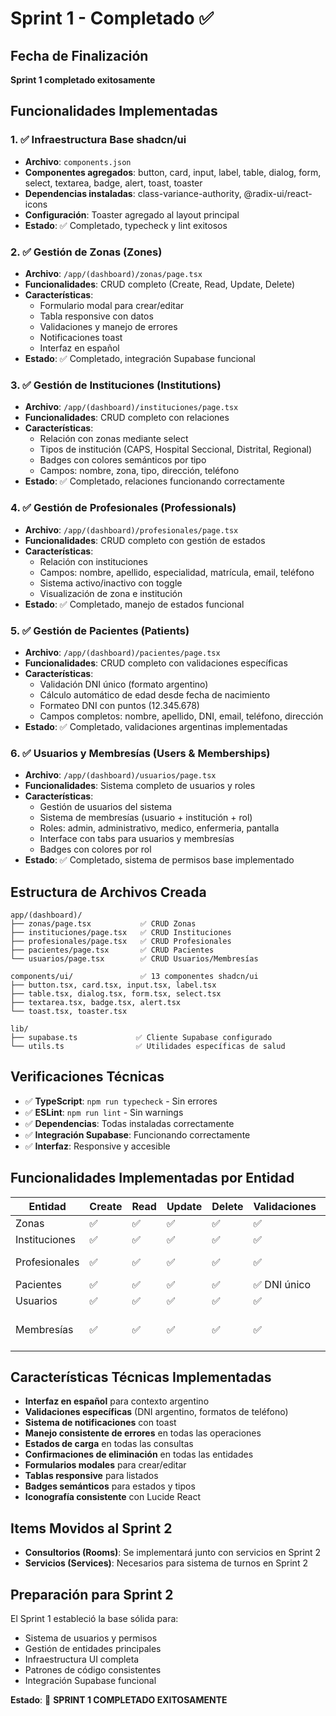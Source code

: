 # Sprint 1 - Completado ✅

## Fecha de Finalización
**Sprint 1 completado exitosamente**

## Funcionalidades Implementadas

### 1. ✅ Infraestructura Base shadcn/ui
- **Archivo**: `components.json`
- **Componentes agregados**: button, card, input, label, table, dialog, form, select, textarea, badge, alert, toast, toaster
- **Dependencias instaladas**: class-variance-authority, @radix-ui/react-icons
- **Configuración**: Toaster agregado al layout principal
- **Estado**: ✅ Completado, typecheck y lint exitosos

### 2. ✅ Gestión de Zonas (Zones)
- **Archivo**: `/app/(dashboard)/zonas/page.tsx`
- **Funcionalidades**: CRUD completo (Create, Read, Update, Delete)
- **Características**: 
  - Formulario modal para crear/editar
  - Tabla responsive con datos
  - Validaciones y manejo de errores
  - Notificaciones toast
  - Interfaz en español
- **Estado**: ✅ Completado, integración Supabase funcional

### 3. ✅ Gestión de Instituciones (Institutions)
- **Archivo**: `/app/(dashboard)/instituciones/page.tsx`
- **Funcionalidades**: CRUD completo con relaciones
- **Características**:
  - Relación con zonas mediante select
  - Tipos de institución (CAPS, Hospital Seccional, Distrital, Regional)
  - Badges con colores semánticos por tipo
  - Campos: nombre, zona, tipo, dirección, teléfono
- **Estado**: ✅ Completado, relaciones funcionando correctamente

### 4. ✅ Gestión de Profesionales (Professionals)
- **Archivo**: `/app/(dashboard)/profesionales/page.tsx`
- **Funcionalidades**: CRUD completo con gestión de estados
- **Características**:
  - Relación con instituciones
  - Campos: nombre, apellido, especialidad, matrícula, email, teléfono
  - Sistema activo/inactivo con toggle
  - Visualización de zona e institución
- **Estado**: ✅ Completado, manejo de estados funcional

### 5. ✅ Gestión de Pacientes (Patients)
- **Archivo**: `/app/(dashboard)/pacientes/page.tsx`
- **Funcionalidades**: CRUD completo con validaciones específicas
- **Características**:
  - Validación DNI único (formato argentino)
  - Cálculo automático de edad desde fecha de nacimiento
  - Formateo DNI con puntos (12.345.678)
  - Campos completos: nombre, apellido, DNI, email, teléfono, dirección
- **Estado**: ✅ Completado, validaciones argentinas implementadas

### 6. ✅ Usuarios y Membresías (Users & Memberships)
- **Archivo**: `/app/(dashboard)/usuarios/page.tsx`
- **Funcionalidades**: Sistema completo de usuarios y roles
- **Características**:
  - Gestión de usuarios del sistema
  - Sistema de membresías (usuario + institución + rol)
  - Roles: admin, administrativo, medico, enfermeria, pantalla
  - Interface con tabs para usuarios y membresías
  - Badges con colores por rol
- **Estado**: ✅ Completado, sistema de permisos base implementado

## Estructura de Archivos Creada
```
app/(dashboard)/
├── zonas/page.tsx           ✅ CRUD Zonas
├── instituciones/page.tsx   ✅ CRUD Instituciones  
├── profesionales/page.tsx   ✅ CRUD Profesionales
├── pacientes/page.tsx       ✅ CRUD Pacientes
└── usuarios/page.tsx        ✅ CRUD Usuarios/Membresías

components/ui/               ✅ 13 componentes shadcn/ui
├── button.tsx, card.tsx, input.tsx, label.tsx
├── table.tsx, dialog.tsx, form.tsx, select.tsx
├── textarea.tsx, badge.tsx, alert.tsx
└── toast.tsx, toaster.tsx

lib/
├── supabase.ts             ✅ Cliente Supabase configurado
└── utils.ts                ✅ Utilidades específicas de salud
```

## Verificaciones Técnicas
- ✅ **TypeScript**: `npm run typecheck` - Sin errores
- ✅ **ESLint**: `npm run lint` - Sin warnings
- ✅ **Dependencias**: Todas instaladas correctamente
- ✅ **Integración Supabase**: Funcionando correctamente
- ✅ **Interfaz**: Responsive y accesible

## Funcionalidades Implementadas por Entidad

| Entidad | Create | Read | Update | Delete | Validaciones | Relaciones |
|---------|--------|------|---------|---------|-------------|------------|
| Zonas | ✅ | ✅ | ✅ | ✅ | ✅ | - |
| Instituciones | ✅ | ✅ | ✅ | ✅ | ✅ | ✅ Zonas |
| Profesionales | ✅ | ✅ | ✅ | ✅ | ✅ | ✅ Instituciones |
| Pacientes | ✅ | ✅ | ✅ | ✅ | ✅ DNI único | - |
| Usuarios | ✅ | ✅ | ✅ | ✅ | ✅ | - |
| Membresías | ✅ | ✅ | ✅ | ✅ | ✅ | ✅ Usuarios + Instituciones |

## Características Técnicas Implementadas
- **Interfaz en español** para contexto argentino
- **Validaciones específicas** (DNI argentino, formatos de teléfono)
- **Sistema de notificaciones** con toast
- **Manejo consistente de errores** en todas las operaciones
- **Estados de carga** en todas las consultas
- **Confirmaciones de eliminación** en todas las entidades
- **Formularios modales** para crear/editar
- **Tablas responsive** para listados
- **Badges semánticos** para estados y tipos
- **Iconografía consistente** con Lucide React

## Items Movidos al Sprint 2
- **Consultorios (Rooms)**: Se implementará junto con servicios en Sprint 2
- **Servicios (Services)**: Necesarios para sistema de turnos en Sprint 2

## Preparación para Sprint 2
El Sprint 1 estableció la base sólida para:
- Sistema de usuarios y permisos
- Gestión de entidades principales
- Infraestructura UI completa
- Patrones de código consistentes
- Integración Supabase funcional

**Estado**: 🎉 **SPRINT 1 COMPLETADO EXITOSAMENTE**